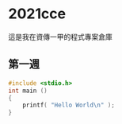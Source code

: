 # 2021cce
這是我在資傳一甲的程式專案倉庫
## 第一週
```C
#include <stdio.h>
int main ()
{
    printf( "Hello World\n" );
}
```
